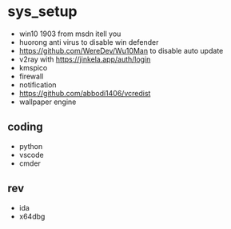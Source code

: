 # sys_setup
- win10 1903 from msdn itell you
- huorong anti virus to disable win defender
- https://github.com/WereDev/Wu10Man to disable auto update
- v2ray with https://jinkela.app/auth/login
- kmspico
- firewall
- notification
- https://github.com/abbodi1406/vcredist
- wallpaper engine
## coding
- python
- vscode
- cmder
## rev
- ida
- x64dbg
  
